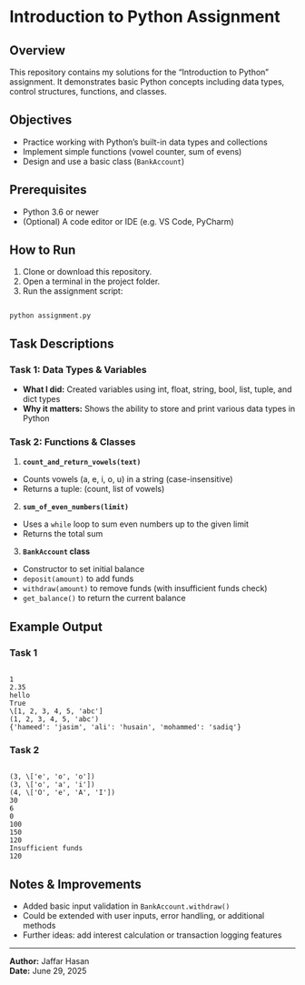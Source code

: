 # Introduction to Python Assignment

## Overview

This repository contains my solutions for the “Introduction to Python” assignment. It demonstrates basic Python concepts including data types, control structures, functions, and classes.

## Objectives

* Practice working with Python’s built-in data types and collections  
* Implement simple functions (vowel counter, sum of evens)  
* Design and use a basic class (`BankAccount`)

## Prerequisites

* Python 3.6 or newer  
* (Optional) A code editor or IDE (e.g. VS Code, PyCharm)

## How to Run

1. Clone or download this repository.  
2. Open a terminal in the project folder.  
3. Run the assignment script:  
```

python assignment.py

```

## Task Descriptions

### Task 1: Data Types & Variables

* **What I did:** Created variables using int, float, string, bool, list, tuple, and dict types  
* **Why it matters:** Shows the ability to store and print various data types in Python

### Task 2: Functions & Classes

1. **`count_and_return_vowels(text)`**  
* Counts vowels (a, e, i, o, u) in a string (case-insensitive)  
* Returns a tuple: (count, list of vowels)

2. **`sum_of_even_numbers(limit)`**  
* Uses a `while` loop to sum even numbers up to the given limit  
* Returns the total sum

3. **`BankAccount` class**  
* Constructor to set initial balance  
* `deposit(amount)` to add funds  
* `withdraw(amount)` to remove funds (with insufficient funds check)  
* `get_balance()` to return the current balance

## Example Output

### Task 1
```

1
2.35
hello
True
\[1, 2, 3, 4, 5, 'abc']
(1, 2, 3, 4, 5, 'abc')
{'hameed': 'jasim', 'ali': 'husain', 'mohammed': 'sadiq'}

```

### Task 2
```

(3, \['e', 'o', 'o'])
(3, \['o', 'a', 'i'])
(4, \['O', 'e', 'A', 'I'])
30
6
0
100
150
120
Insufficient funds
120

```

## Notes & Improvements

* Added basic input validation in `BankAccount.withdraw()`  
* Could be extended with user inputs, error handling, or additional methods  
* Further ideas: add interest calculation or transaction logging features

---

**Author:** Jaffar Hasan  
**Date:** June 29, 2025
```
